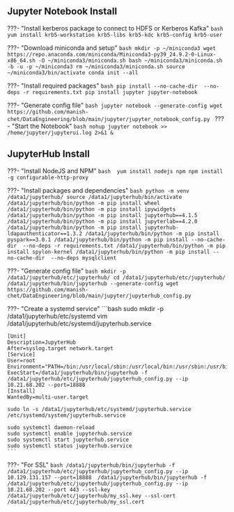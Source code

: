 ## Jupyter Notebook Install

???-  "Install kerberos package to connect to HDFS or Kerberos Kafka"
      ```bash
        yum install krb5-workstation krb5-libs krb5-kdc krb5-config krb5-user 
        ```

???-  "Download miniconda and setup"
        ```bash
        mkdir -p ~/miniconda3
        wget https://repo.anaconda.com/miniconda/Miniconda3-py39_24.9.2-0-Linux-x86_64.sh -O ~/miniconda3/miniconda.sh
        bash ~/miniconda3/miniconda.sh -b -u -p ~/miniconda3
        rm ~/miniconda3/miniconda.sh
        source ~/miniconda3/bin/activate
        conda init --all
        ```

???-  "Install required packages"
    ```bash
    pip install --no-cache-dir  --no-deps -r requirements.txt
    pip install jupyter jupyter-notebook
    ```

???-  "Generate config file"
    ```bash
    jupyter notebook --generate-config
    wget https://github.com/manish-chet/DataEngineering/blob/main/jupyter/jupyter_notebook_config.py
    ```
???-  "Start the Notebook"
    ```bash
     nohup jupyter notebook >> /home/jupyter/jupyterui.log 2>&1 &
    ```

## JupyterHub Install

???-  "Install NodeJS and NPM"
    ```bash 
    yum install nodejs npm
    npm install -g configurable-http-proxy
    ```

???-  "Install packages and dependencies"
    ```bash
    python -m venv /data1/jupyterhub/
    source /data1/jupyterhub/bin/activate
    /data1/jupyterhub/bin/python -m pip install wheel
    /data1/jupyterhub/bin/python -m pip install ipywidgets
    /data1/jupyterhub/bin/python -m pip install jupyterhub==4.1.5
    /data1/jupyterhub/bin/python -m pip install jupyterlab==4.2.0
    /data1/jupyterhub/bin/python -m pip install jupyterhub-ldapauthenticator==1.3.2
    /data1/jupyterhub/bin/python -m pip install pyspark==3.0.1
    /data1/jupyterhub/bin/python -m pip install --no-cache-dir  --no-deps -r requirements.txt
    /data1/jupyterhub/bin/python -m pip install spylon-kernel
    /data1/jupyterhub/bin/python -m pip install --no-cache-dir  --no-deps mysqlclient
    ```

???-  "Generate config file"
        ```bash
        mkdir -p /data1/jupyterhub/etc/jupyterhub/
        cd /data1/jupyterhub/etc/jupyterhub/
        /data1/jupyterhub/bin/jupyterhub --generate-config
        wget https://github.com/manish-chet/DataEngineering/blob/main/jupyter/jupyterhub_config.py
        ```

???-  "Create a systemd service"
    ```bash
    sudo mkdir -p /data1/jupyterhub/etc/systemd
    vim /data1/jupyterhub/etc/systemd/jupyterhub.service


    [Unit]
    Description=JupyterHub
    After=syslog.target network.target
    [Service]
    User=root
    Environment="PATH=/bin:/usr/local/sbin:/usr/local/bin:/usr/sbin:/usr/bin:/data1/jupyterhub/bin"
    ExecStart=/data1/jupyterhub/bin/jupyterhub -f /data1/jupyterhub/etc/jupyterhub/jupyterhub_config.py --ip 10.21.68.202 --port=18888
    [Install]
    WantedBy=multi-user.target

    sudo ln -s /data1/jupyterhub/etc/systemd/jupyterhub.service /etc/systemd/system/jupyterhub.service

    sudo systemctl daemon-reload
    sudo systemctl enable jupyterhub.service
    sudo systemctl start jupyterhub.service
    sudo systemctl status jupyterhub.service
    ```

???-  "For SSL"
    ```bash
    /data1/jupyterhub/bin/jupyterhub -f /data1/jupyterhub/etc/jupyterhub/jupyterhub_config.py --ip 10.129.131.157 --port=18888 
    /data1/jupyterhub/bin/jupyterhub -f /data1/jupyterhub/etc/jupyterhub/jupyterhub_config.py --ip  10.21.68.202 --port 443 --ssl-key /data1/jupyterhub/etc/jupyterhub/my_ssl.key --ssl-cert /data1/jupyterhub/etc/jupyterhub/my_ssl.cert
    ```




